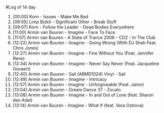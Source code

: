 #Log of 14 day

1. [00:00] Korn - Issues - Make Me Bad
1. [09:05] Limp Bizkit - Significant Other - Break Stuff
1. [09:07] Korn - Follow the Leader - Dead Bodies Everywhere
1. [11:00] Armin van Buuren - Imagine - Face To Face
1. [11:07] Armin van Buuren - A State of Trance 2006 - CD2 - In The Club
1. [12:22] Armin van Buuren - Imagine - Going Wrong (With DJ Shah Feat. Chris Jones)
1. [12:27] Armin van Buuren - Imagine - Fine Without You (Feat. Jennifer Rene)
1. [12:34] Armin van Buuren - Imagine - Never Say Never (Feat. Jacqueline Govaert)
1. [12:40] Armin van Buuren - Sail (ARMD1024) Vinyl - Sail
1. [12:49] Armin van Buuren - Imagine - Intricacy
1. [12:57] Armin van Buuren - Imagine - Unforgiveable (Feat. Jaren)
1. [13:04] Armin van Buuren - Dream Dance 37 - Zocalo
1. [13:08] Armin van Buuren - Imagine - In and Out of Love (feat. Sharon den Adel)
1. [13:14] Armin van Buuren - Imagine - What If (feat. Vera Ostrova)
